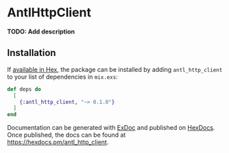 # AntlHttpClient

**TODO: Add description**

## Installation

If [available in Hex](https://hex.pm/docs/publish), the package can be installed
by adding `antl_http_client` to your list of dependencies in `mix.exs`:

```elixir
def deps do
  [
    {:antl_http_client, "~> 0.1.0"}
  ]
end
```

Documentation can be generated with [ExDoc](https://github.com/elixir-lang/ex_doc)
and published on [HexDocs](https://hexdocs.pm). Once published, the docs can
be found at <https://hexdocs.pm/antl_http_client>.

